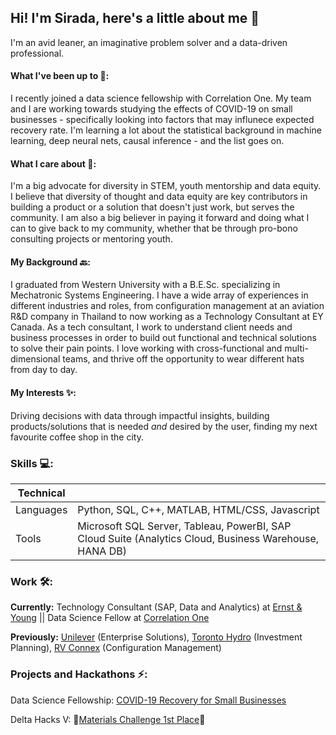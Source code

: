 ## Hi! I'm Sirada, here's a little about me 👋

I'm an avid leaner, an imaginative problem solver and a data-driven professional. 

#### What I've been up to 🌱:
I recently joined a data science fellowship with Correlation One. My team and I are working towards studying the effects of COVID-19 on small businesses - specifically looking into factors that may influnece expected recovery rate. I'm learning a lot about the statistical background in machine learning, deep neural nets, causal inference - and the list goes on. 

#### What I care about 👯: 
I'm a big advocate for diversity in STEM, youth mentorship and data equity. I believe that diversity of thought and data equity are key contributors in building a product or a solution that doesn't just work, but serves the community. I am also a big believer in paying it forward and doing what I can to give back to my community, whether that be through pro-bono consulting projects or mentoring youth. 

#### My Background 🔙: 
I graduated from Western University with a B.E.Sc. specializing in Mechatronic Systems Engineering. I have a wide array of experiences in different industries and roles, from configuration management at an aviation R&D company in Thailand to now working as a Technology Consultant at EY Canada. As a tech consultant, I work to understand client needs and business processes in order to build out functional and technical solutions to solve their pain points. I love working with cross-functional and multi-dimensional teams, and thrive off the opportunity to wear different hats from day to day. 

#### My Interests ✨:
Driving decisions with data through impactful insights, building products/solutions that is needed *and* desired by the user, finding my next favourite coffee shop in the city. 

### Skills 💻:
| Technical |  |
| ------------- | ------------- |
| Languages | Python, SQL, C++, MATLAB, HTML/CSS, Javascript  |
| Tools | Microsoft SQL Server, Tableau, PowerBI, SAP Cloud Suite (Analytics Cloud, Business Warehouse, HANA DB) |

### Work 🛠️:
**Currently:** Technology Consultant (SAP, Data and Analytics) at [Ernst & Young](https://www.ey.com/en_ca) || Data Science Fellow at [Correlation One](https://www.correlation-one.com/data-science-for-all-women)

**Previously:** [Unilever](https://www.unilever.ca/) (Enterprise Solutions), [Toronto Hydro](https://www.torontohydro.com/) (Investment Planning), [RV Connex](https://www.rvconnex.com/) (Configuration Management)

### Projects and Hackathons ⚡:
Data Science Fellowship: [COVID-19 Recovery for Small Businesses](https://youtu.be/TRsLfuqjShg)

Delta Hacks V: 🏅[Materials Challenge 1st Place](https://devpost.com/software/material-arts-2000)🏅


<!--
**spittaya/spittaya** is a ✨ _special_ ✨ repository because its `README.md` (this file) appears on your GitHub profile.

Here are some ideas to get you started:

- 🔭 I’m currently working on ...
- 🌱 I’m currently learning ...
- 👯 I’m looking to collaborate on ...
- 🤔 I’m looking for help with ...
- 💬 Ask me about ...
- 📫 How to reach me: ...
- 😄 Pronouns: ...
- ⚡ Fun fact: ...
-->


